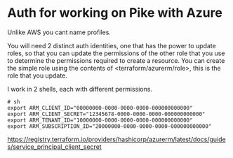 # Auth for working on Pike with Azure

Unlike AWS you cant name profiles.

You will need 2 distinct auth identities, one that has the power to update roles, so that you can update the permissions
of the other role that you use to determine the permissions required to create a resource.
You can create the simple role using the contents of <terraform/azurerm/role>, this is the role that you update.

I work in 2 shells, each with different permissions.

```shell
# sh
export ARM_CLIENT_ID="00000000-0000-0000-0000-000000000000"
export ARM_CLIENT_SECRET="12345678-0000-0000-0000-000000000000"
export ARM_TENANT_ID="10000000-0000-0000-0000-000000000000"
export ARM_SUBSCRIPTION_ID="20000000-0000-0000-0000-000000000000"
```

<https://registry.terraform.io/providers/hashicorp/azurerm/latest/docs/guides/service_principal_client_secret>
